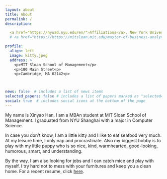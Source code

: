 ```yaml
---
layout: about
title: About
permalink: /
description: 

  <a href="https://nyuad.nyu.edu/en/">Affiliations</a>. New York University Abu Dhabi. 
  # <a href="https://https://mitsloan.mit.edu/master-of-business-analytics/">MIT</a>.

profile:
  align: left
  image: kitty.jpeg
  address: >
    <p>MIT Sloan School of Management</p>
    <p>100 Main Street<p>
    <p>Cambridge, MA 02142<p>



news: false  # includes a list of news items
selected_papers: false # includes a list of papers marked as "selected={true}"
social: true  # includes social icons at the bottom of the page
---
```


My name is Xinyao Han. I am a MBAn student at MIT Sloan School of Management. I graduated from NYU Shanghai with a major in Computer Science.

In case you don't know, I am a little kitty and I like to eat seafood very much. At my leisure time, I only nap and procrastinate. Also my biggest hobby is to play with my little puppy who is so nice, kind, warmhearted, good-looking, humorous, smart, and understanding.

By the way, I am also looking for jobs and I can catch mice and play with myself. I try hard not to mess with your furnitures and keep you a clean home. For a recent resume, click [here](/assets/pdf/XinyaoHan_resume_1205.pdf).
